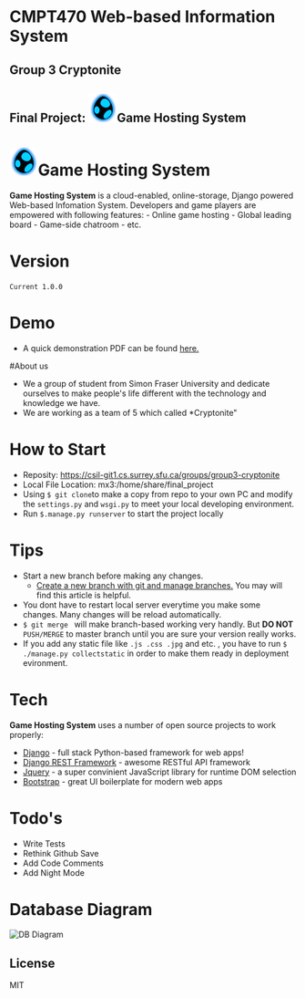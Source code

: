 # CMPT470 Web-based Information System
## Group 3 Cryptonite 
## Final Project: ![logo](logo.png)Game Hosting System

# ![logo](logo.png)Game Hosting System  
<b>Game Hosting System</b> is a cloud-enabled, online-storage, Django powered Web-based Infomation System. Developers and game players are empowered with following features:
     - Online game hosting
     - Global leading board
     - Game-side chatroom
     - etc. 

# Version
    Current 1.0.0
    
# Demo
- A quick demonstration PDF can be found [here.](https://csil-git1.cs.surrey.sfu.ca/group3-cryptonite/final_project/raw/master/QuickDemo.pdf)

#About us
*    We a group of student from Simon Fraser University and dedicate ourselves to make people's life different with the technology and knowledge we have.
*    We are working as a team of 5 which called *Cryptonite"

# How to Start
  - Reposity: https://csil-git1.cs.surrey.sfu.ca/groups/group3-cryptonite
  - Local File Location: mx3:/home/share/final_project
  - Using ```$ git clone```to make a copy from repo to your own PC and modify the <code>settings.py</code> and <code>wsgi.py</code> to meet your local developing environment.
  - Run <code>$.manage.py runserver</code> to start the project locally
 
# Tips
  - Start a new branch before making any changes. 
    - [Create a new branch with git and manage branches.](https://github.com/Kunena/Kunena-Forum/wiki/Create-a-new-branch-with-git-and-manage-branches) You may will find this article is helpful.
  - You dont have to restart local server everytime you make some changes. Many changes will be reload automatically.
  - ```$ git merge ``` will make branch-based working very handly. But <b>DO NOT</b> ```PUSH/MERGE``` to master branch until you are sure your version really works.
  - If you add any static file like ```.js .css .jpg``` and etc. , you have to run ```$ ./manage.py collectstatic``` in order to make them ready in deployment evironment.


# Tech

<b>Game Hosting System</b> uses a number of open source projects to work properly:

* [Django](https://www.djangoproject.com/) - full stack Python-based framework for web apps!
* [Django REST Framework](http://www.django-rest-framework.org/) - awesome RESTful API framework
* [Jquery](http://jquery.com/) - a super convinient JavaScript library for runtime DOM selection
* [Bootstrap](http://getbootstrap.com/) - great UI boilerplate for modern web apps

# Todo's

 - Write Tests
 - Rethink Github Save
 - Add Code Comments
 - Add Night Mode

# Database Diagram
![DB Diagram](https://csil-git1.cs.surrey.sfu.ca/group3-cryptonite/final_project/raw/master/notfirstapp/DB/1.5/DB_1.5.png)


License
----
MIT
